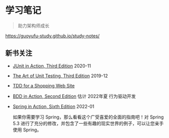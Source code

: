 # 学习笔记

> 助力架构师成长

https://guoyufu-study.github.io/study-notes/



## 新书关注

* [JUnit in Action, Third Edition](https://www.manning.com/books/junit-in-action-third-edition?query=Java%208%20in%20Action) 2020-11

* [The Art of Unit Testing, Third Edition](https://www.manning.com/books/the-art-of-unit-testing-third-edition?query=TDD) 2019-12

* [TDD for a Shopping Web Site](https://www.manning.com/liveprojectseries/tdd-for-a-shopping-web-site)

* [BDD in Action, Second Edition](https://www.manning.com/books/bdd-in-action-second-edition?query=Java%208%20in%20Action) 估计 2022年夏   行为驱动开发

* [Spring in Action, Sixth Edition](https://www.manning.com/books/spring-in-action-sixth-edition?query=Java%208%20in%20Action) 2022-01

  如果你需要学习 Spring，那么看看这个广受喜爱的全面的指南吧！对 Spring 5.3 进行了充分的修改，并包含了一些有趣的现实世界的例子，可以让您亲手使用 Spring。

